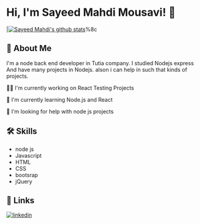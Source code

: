 
# Hi, I'm Sayeed Mahdi Mousavi! 👋
|[![Sayeed Mahdi's github stats](https://github-readme-stats.vercel.app/api?username=SayeedMahdi&count_private=true&show_icons=true&theme=react)](https://github.com/SayeedMahdi/github-readme-stats)%8c

## 🚀 About Me
I'm a node back end  developer in Tutia company. I studied Nodejs express And have many projects in Nodejs.
alson i can help in such that kinds of projects.



👩‍💻 I'm currently working on React Testing Projects

🧠 I'm currently learning Node.js and React

🤔 I'm looking for help with node js projects



## 🛠 Skills
 - node js
 - Javascript
 -  HTML
 -   CSS
 -   bootsrap
 -   jQuery


## 🔗 Links

[![linkedin](https://img.shields.io/badge/linkedin-0A66C2?style=for-the-badge&logo=linkedin&logoColor=white)](https://www.linkedin.com/in/sayeed-mahdi-mousavi-7b4184200)

